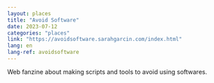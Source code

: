 ```yaml
---
layout: places
title: "Avoid Software"
date: 2023-07-12
categories: "places"
link: "https://avoidsoftware.sarahgarcin.com/index.html"
lang: en
lang-ref: avoidsoftware
---
```

Web fanzine about making scripts and tools to avoid using softwares.
